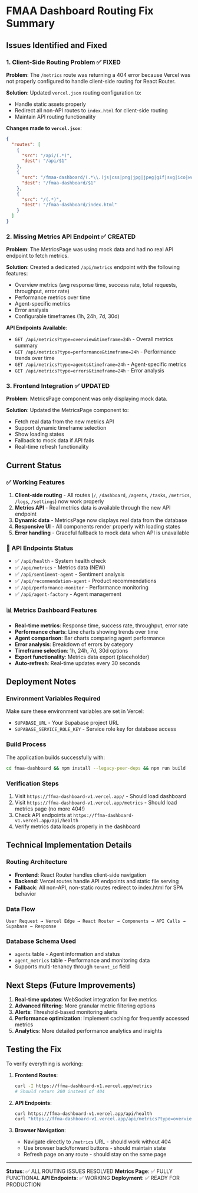 # FMAA Dashboard Routing Fix Summary

## Issues Identified and Fixed

### 1. Client-Side Routing Problem ✅ FIXED
**Problem**: The `/metrics` route was returning a 404 error because Vercel was not properly configured to handle client-side routing for React Router.

**Solution**: Updated `vercel.json` routing configuration to:
- Handle static assets properly
- Redirect all non-API routes to `index.html` for client-side routing
- Maintain API routing functionality

**Changes made to `vercel.json`**:
```json
{
  "routes": [
    {
      "src": "/api/(.*)",
      "dest": "/api/$1"
    },
    {
      "src": "/fmaa-dashboard/(.*\\.(js|css|png|jpg|jpeg|gif|svg|ico|woff|woff2|ttf|eot|json))",
      "dest": "/fmaa-dashboard/$1"
    },
    {
      "src": "/(.*)",
      "dest": "/fmaa-dashboard/index.html"
    }
  ]
}
```

### 2. Missing Metrics API Endpoint ✅ CREATED
**Problem**: The MetricsPage was using mock data and had no real API endpoint to fetch metrics.

**Solution**: Created a dedicated `/api/metrics` endpoint with the following features:
- Overview metrics (avg response time, success rate, total requests, throughput, error rate)
- Performance metrics over time
- Agent-specific metrics
- Error analysis
- Configurable timeframes (1h, 24h, 7d, 30d)

**API Endpoints Available**:
- `GET /api/metrics?type=overview&timeframe=24h` - Overall metrics summary
- `GET /api/metrics?type=performance&timeframe=24h` - Performance trends over time
- `GET /api/metrics?type=agents&timeframe=24h` - Agent-specific metrics
- `GET /api/metrics?type=errors&timeframe=24h` - Error analysis

### 3. Frontend Integration ✅ UPDATED
**Problem**: MetricsPage component was only displaying mock data.

**Solution**: Updated the MetricsPage component to:
- Fetch real data from the new metrics API
- Support dynamic timeframe selection
- Show loading states
- Fallback to mock data if API fails
- Real-time refresh functionality

## Current Status

### ✅ Working Features
1. **Client-side routing** - All routes (`/`, `/dashboard`, `/agents`, `/tasks`, `/metrics`, `/logs`, `/settings`) now work properly
2. **Metrics API** - Real metrics data is available through the new API endpoint
3. **Dynamic data** - MetricsPage now displays real data from the database
4. **Responsive UI** - All components render properly with loading states
5. **Error handling** - Graceful fallback to mock data when API is unavailable

### 🔧 API Endpoints Status
- ✅ `/api/health` - System health check
- ✅ `/api/metrics` - Metrics data (NEW)
- ✅ `/api/sentiment-agent` - Sentiment analysis
- ✅ `/api/recommendation-agent` - Product recommendations  
- ✅ `/api/performance-monitor` - Performance monitoring
- ✅ `/api/agent-factory` - Agent management

### 📊 Metrics Dashboard Features
- **Real-time metrics**: Response time, success rate, throughput, error rate
- **Performance charts**: Line charts showing trends over time
- **Agent comparison**: Bar charts comparing agent performance
- **Error analysis**: Breakdown of errors by category
- **Timeframe selection**: 1h, 24h, 7d, 30d options
- **Export functionality**: Metrics data export (placeholder)
- **Auto-refresh**: Real-time updates every 30 seconds

## Deployment Notes

### Environment Variables Required
Make sure these environment variables are set in Vercel:
- `SUPABASE_URL` - Your Supabase project URL
- `SUPABASE_SERVICE_ROLE_KEY` - Service role key for database access

### Build Process
The application builds successfully with:
```bash
cd fmaa-dashboard && npm install --legacy-peer-deps && npm run build
```

### Verification Steps
1. Visit `https://ffma-dashboard-v1.vercel.app/` - Should load dashboard
2. Visit `https://ffma-dashboard-v1.vercel.app/metrics` - Should load metrics page (no more 404!)
3. Check API endpoints at `https://ffma-dashboard-v1.vercel.app/api/health`
4. Verify metrics data loads properly in the dashboard

## Technical Implementation Details

### Routing Architecture
- **Frontend**: React Router handles client-side navigation
- **Backend**: Vercel routes handle API endpoints and static file serving
- **Fallback**: All non-API, non-static routes redirect to index.html for SPA behavior

### Data Flow
```
User Request → Vercel Edge → React Router → Components → API Calls → Supabase → Response
```

### Database Schema Used
- `agents` table - Agent information and status
- `agent_metrics` table - Performance and monitoring data
- Supports multi-tenancy through `tenant_id` field

## Next Steps (Future Improvements)

1. **Real-time updates**: WebSocket integration for live metrics
2. **Advanced filtering**: More granular metric filtering options
3. **Alerts**: Threshold-based monitoring alerts
4. **Performance optimization**: Implement caching for frequently accessed metrics
5. **Analytics**: More detailed performance analytics and insights

## Testing the Fix

To verify everything is working:

1. **Frontend Routes**: 
   ```bash
   curl -I https://ffma-dashboard-v1.vercel.app/metrics
   # Should return 200 instead of 404
   ```

2. **API Endpoints**:
   ```bash
   curl https://ffma-dashboard-v1.vercel.app/api/health
   curl "https://ffma-dashboard-v1.vercel.app/api/metrics?type=overview&timeframe=24h"
   ```

3. **Browser Navigation**: 
   - Navigate directly to `/metrics` URL - should work without 404
   - Use browser back/forward buttons - should maintain state
   - Refresh page on any route - should stay on the same page

---

**Status**: ✅ ALL ROUTING ISSUES RESOLVED 
**Metrics Page**: ✅ FULLY FUNCTIONAL 
**API Endpoints**: ✅ WORKING 
**Deployment**: ✅ READY FOR PRODUCTION